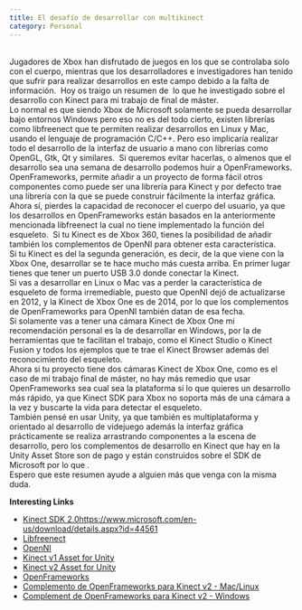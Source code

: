 ```yaml
---
title: El desafío de desarrollar con multikinect
category: Personal
---
```

<br>
Jugadores de Xbox han disfrutado de juegos en los que se controlaba solo con el cuerpo, mientras que los desarrolladores e investigadores han tenido que sufrir para realizar desarrollos en este campo debido a la falta de información.  Hoy os traigo un resumen de  lo que he investigado sobre el desarrollo con Kinect para mi trabajo de final de máster.
<br>
Lo normal es que siendo Xbox de Microsoft solamente se pueda desarrollar bajo entornos Windows pero eso no es del todo cierto, existen librerías como libfreenect que te permiten realizar desarrollos en Linux y Mac, usando el lenguaje de programación C/C++. Pero eso implicaría realizar todo el desarrollo de la interfaz de usuario a mano con librerías como OpenGL, Gtk, Qt y similares.  Si queremos evitar hacerlas, o almenos que el desarrollo sea una semana de desarrollo podemos huir a OpenFrameworks. OpenFrameworks, permite añadir a un proyecto de forma fácil otros componentes como puede ser una librería para Kinect y por defecto trae una librería con la que se puede construir fácilmente la interfaz gráfica.
<br>
Ahora sí, pierdes la capacidad de reconocer el cuerpo del usuario, ya que los desarrollos en OpenFrameworks están basados en la anteriormente mencionada libfreenect la cual no tiene implementado la función del esqueleto.  Si tu Kinect es de Xbox 360, tienes la posibilidad de añadir también los complementos de OpenNI para obtener esta característica.
<br>
Si tu Kinect es del la segunda generación, es decir, de la que viene con la Xbox One, desarrollar se te hace mucho más cuesta arriba. En primer lugar tienes que tener un puerto USB 3.0 donde conectar la Kinect. 
<br>
Si vas a desarrollar en Linux o Mac vas a perder la característica de esqueleto de forma irremediable, puesto que OpenNI dejó de actualizarse en 2012, y la Kinect de Xbox One es de 2014, por lo que los complementos de OpenFrameworks para OpenNI también datan de esa fecha.
<br>
Si solamente vas a tener una cámara Kinect de Xbox One mi recomendación personal es la de desarrollar en Windows, por la de herramientas que te facilitan el trabajo, como el Kinect Studio o Kinect Fusion y todos los ejemplos que te trae el Kinect Browser además del reconocimiento del esqueleto.
<br>
Ahora si tu proyecto tiene dos cámaras Kinect de Xbox One, como es el caso de mi trabajo final de máster, no hay más remedio que usar OpenFrameworks sea cual sea la plataforma si lo que quieres un desarrollo  más rápido, ya que Kinect SDK para Xbox no soporta más de una cámara a la vez y buscarte la vida para detectar el esqueleto.
<br>
También pensé en usar Unity, ya que también es multiplataforma y orientado al desarrollo de videjuego además la interfaz gráfica prácticamente se realiza arrastrando componentes a la escena de desarrollo, pero los complementos de desarrollo en Kinect que hay en la Unity Asset Store son de pago y están construidos sobre el SDK de Microsoft por lo que .
<br>
Espero que este resumen ayude a alguien más que venga con la misma duda. 

**Interesting Links**
- [Kinect SDK 2.0]()https://www.microsoft.com/en-us/download/details.aspx?id=44561
- [Libfreenect](https://github.com/OpenKinect/libfreenect)
- [OpenNI](https://github.com/OpenNI/OpenNI)
- [Kinect v1 Asset for Unity](https://www.assetstore.unity3d.com/en/#!/content/7747)
- [Kinect v2 Asset for Unity](https://www.assetstore.unity3d.com/en/#!/content/18708)
- [OpenFrameworks](http://openframeworks.cc/)
- [Complemento de OpenFrameworks para Kinect v2 - Mac/Linux](https://github.com/ofTheo/ofxKinectV2)
- [Complement de OpenFrameworks para Kinect v2 - Windows](https://github.com/BaptisteTheoriz/ofxKinectV2)